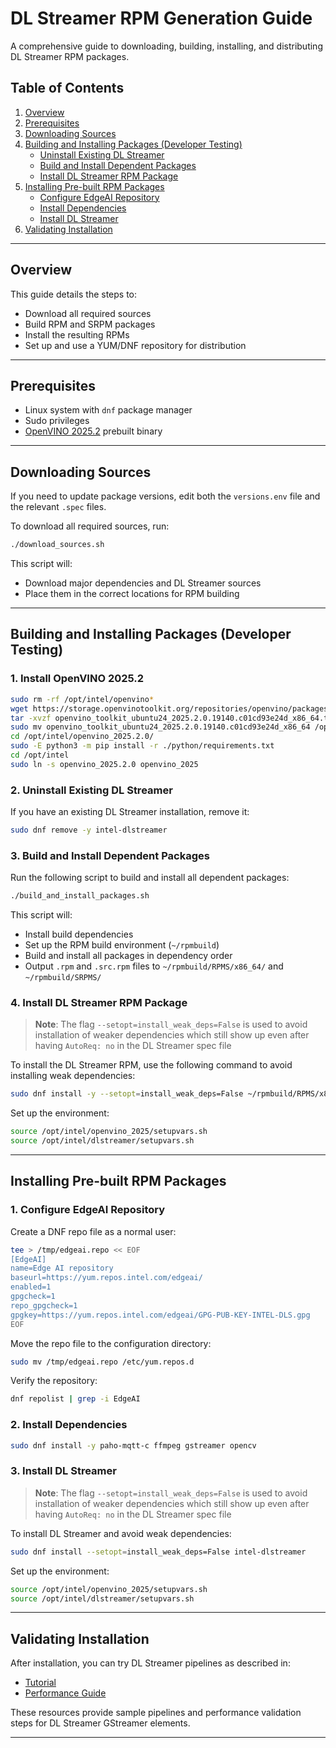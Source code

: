 # DL Streamer RPM Generation Guide

A comprehensive guide to downloading, building, installing, and distributing DL Streamer RPM packages.

## Table of Contents

1. [Overview](#overview)
2. [Prerequisites](#prerequisites)
3. [Downloading Sources](#downloading-sources)
4. [Building and Installing Packages (Developer Testing)](#building-and-installing-packages-developer-testing)
    - [Uninstall Existing DL Streamer](#uninstall-existing-dl-streamer)
    - [Build and Install Dependent Packages](#build-and-install-dependent-packages)
    - [Install DL Streamer RPM Package](#install-dl-streamer-rpm-package)
5. [Installing Pre-built RPM Packages](#installing-pre-built-rpm-packages)
    - [Configure EdgeAI Repository](#configure-edgeai-repository)
    - [Install Dependencies](#install-dependencies)
    - [Install DL Streamer](#install-dl-streamer)
6. [Validating Installation](#validating-installation)

---

## Overview

This guide details the steps to:

- Download all required sources
- Build RPM and SRPM packages
- Install the resulting RPMs
- Set up and use a YUM/DNF repository for distribution

---

## Prerequisites

- Linux system with `dnf` package manager
- Sudo privileges
- [OpenVINO 2025.2](https://storage.openvinotoolkit.org/repositories/openvino/packages/2025.2/linux/openvino_toolkit_ubuntu24_2025.2.0.19140.c01cd93e24d_x86_64.tgz) prebuilt binary

---

## Downloading Sources

If you need to update package versions, edit both the `versions.env` file and the relevant `.spec` files.

To download all required sources, run:

```sh
./download_sources.sh
```

This script will:

- Download major dependencies and DL Streamer sources
- Place them in the correct locations for RPM building

---

## Building and Installing Packages (Developer Testing)

### 1. Install OpenVINO 2025.2

```sh
sudo rm -rf /opt/intel/openvino*
wget https://storage.openvinotoolkit.org/repositories/openvino/packages/2025.2/linux/openvino_toolkit_ubuntu24_2025.2.0.19140.c01cd93e24d_x86_64.tgz
tar -xvzf openvino_toolkit_ubuntu24_2025.2.0.19140.c01cd93e24d_x86_64.tgz 
sudo mv openvino_toolkit_ubuntu24_2025.2.0.19140.c01cd93e24d_x86_64 /opt/intel/openvino_2025.2.0
cd /opt/intel/openvino_2025.2.0/
sudo -E python3 -m pip install -r ./python/requirements.txt
cd /opt/intel
sudo ln -s openvino_2025.2.0 openvino_2025
```

### 2. Uninstall Existing DL Streamer

If you have an existing DL Streamer installation, remove it:

```sh
sudo dnf remove -y intel-dlstreamer
```

### 3. Build and Install Dependent Packages

Run the following script to build and install all dependent packages:

```sh
./build_and_install_packages.sh
```

This script will:

- Install build dependencies
- Set up the RPM build environment (`~/rpmbuild`)
- Build and install all packages in dependency order
- Output `.rpm` and `.src.rpm` files to `~/rpmbuild/RPMS/x86_64/` and `~/rpmbuild/SRPMS/`

### 4. Install DL Streamer RPM Package

> **Note**: The flag `--setopt=install_weak_deps=False` is used
> to avoid installation of weaker dependencies which still show up
> even after having `AutoReq: no` in the DL Streamer spec file

To install the DL Streamer RPM, use the following command to avoid installing weak dependencies:

```sh
sudo dnf install -y --setopt=install_weak_deps=False ~/rpmbuild/RPMS/x86_64/intel-dlstreamer-*.rpm
```

Set up the environment:

```sh
source /opt/intel/openvino_2025/setupvars.sh
source /opt/intel/dlstreamer/setupvars.sh
```

---

## Installing Pre-built RPM Packages

### 1. Configure EdgeAI Repository

Create a DNF repo file as a normal user:

```sh
tee > /tmp/edgeai.repo << EOF
[EdgeAI]
name=Edge AI repository
baseurl=https://yum.repos.intel.com/edgeai/
enabled=1
gpgcheck=1
repo_gpgcheck=1
gpgkey=https://yum.repos.intel.com/edgeai/GPG-PUB-KEY-INTEL-DLS.gpg
EOF
```

Move the repo file to the configuration directory:

```sh
sudo mv /tmp/edgeai.repo /etc/yum.repos.d
```

Verify the repository:

```sh
dnf repolist | grep -i EdgeAI
```

### 2. Install Dependencies

```sh
sudo dnf install -y paho-mqtt-c ffmpeg gstreamer opencv
```

### 3. Install DL Streamer

> **Note**: The flag `--setopt=install_weak_deps=False` is used
> to avoid installation of weaker dependencies which still show up
> even after having `AutoReq: no` in the DL Streamer spec file

To install DL Streamer and avoid weak dependencies:

```sh
sudo dnf install --setopt=install_weak_deps=False intel-dlstreamer
```

Set up the environment:

```sh
source /opt/intel/openvino_2025/setupvars.sh
source /opt/intel/dlstreamer/setupvars.sh
```

---

## Validating Installation

After installation, you can try DL Streamer pipelines as described in:

- [Tutorial](../docs/source/get_started/tutorial.rst)
- [Performance Guide](../docs/source/dev_guide/performance_guide.rst)

These resources provide sample pipelines and performance validation steps for DL Streamer GStreamer elements.

---
